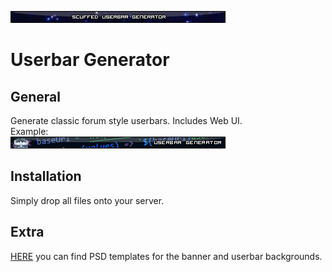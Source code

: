 ![banner](template/banner.png)
# Userbar Generator

## General
Generate classic forum style userbars. Includes Web UI.  
Example:  
![example userbar](template/example_ub.png)

## Installation
Simply drop all files onto your server.

## Extra
[HERE](template/) you can find PSD templates for the banner and userbar backgrounds.
